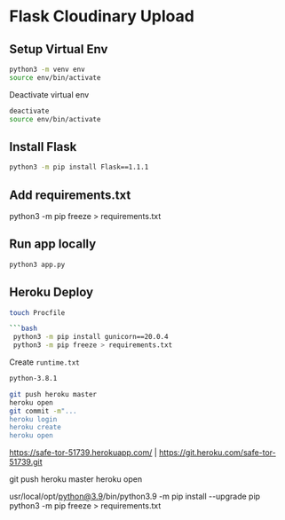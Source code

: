 # Flask Cloudinary Upload

## Setup Virtual Env

```bash
python3 -m venv env
source env/bin/activate
```

Deactivate virtual env

```bash
deactivate
source env/bin/activate
```

## Install Flask

```bash
python3 -m pip install Flask==1.1.1
```

## Add requirements.txt

python3 -m pip freeze > requirements.txt

## Run app locally

```bash
python3 app.py 
```

## Heroku Deploy

```bash
touch Procfile

```bash
 python3 -m pip install gunicorn==20.0.4
 python3 -m pip freeze > requirements.txt
 ```

 Create `runtime.txt`

 ```bash
 python-3.8.1
 ```

 ```bash
git push heroku master
heroku open
git commit -m"...
heroku login
heroku create
heroku open
 ``` 

https://safe-tor-51739.herokuapp.com/ | https://git.heroku.com/safe-tor-51739.git

git push heroku master
heroku open

usr/local/opt/python@3.9/bin/python3.9 -m pip install --upgrade pip
python3 -m pip freeze > requirements.txt